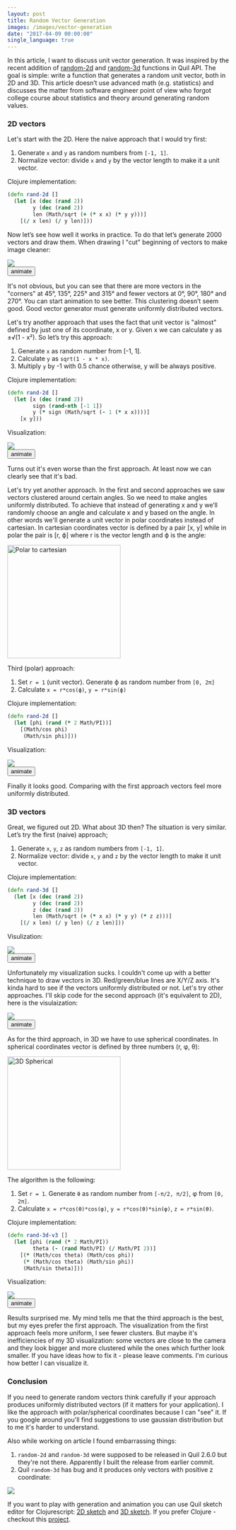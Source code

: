 ```yaml
---
layout: post
title: Random Vector Generation
images: /images/vector-generation
date: "2017-04-09 00:00:00"
single_language: true
---
```

<link rel="stylesheet" href="/css/vector-generation.css">

In this article, I want to discuss unit vector generation. It was inspired by the recent addition of [random-2d](http://quil.info/api/math/random#random-2d) and [random-3d](http://quil.info/api/math/random#random-3d) functions in Quil API. The goal is simple: write a function that generates a random unit vector, both in 2D and 3D. This article doesn’t use advanced math (e.g. statistics) and discusses the matter from software engineer point of view who forgot college course about statistics and theory around generating random values.

### 2D vectors

Let's start with the 2D. Here the naive approach that I would try first:

1. Generate `x` and `y` as random numbers from `[-1, 1]`.
2. Normalize vector: divide `x` and `y` by the vector length to make it a unit vector.

Clojure implementation:

```clojure
(defn rand-2d []
  (let [x (dec (rand 2))
        y (dec (rand 2))
        len (Math/sqrt (+ (* x x) (* y y)))]
    [(/ x len) (/ y len)]))
```

Now let’s see how well it works in practice. To do that let’s generate 2000 vectors and draw them. When drawing I "cut" beginning of vectors to make image cleaner:

<div id="vectors-2d-v1" class="example-host">
  <img src="{{page.images}}/vectors_2d_v1.png" style="display: block;"></img>
  <canvas style="display: none;"></canvas>
  <button>animate</button>
</div>

It's not obvious, but you can see that there are more vectors in the "corners" at 45°, 135°, 225° and 315° and fewer vectors at 0°, 90°, 180° and 270°. You can start animation to see better. This clustering doesn’t seem good. Good vector generator must generate uniformly distributed vectors.

Let's try another approach that uses the fact that unit vector is "almost" defined by just one of its coordinate, x or y. Given x we can calculate y as ±√(1 - x²). So let’s try this approach:
1. Generate `x` as random number from [-1, 1].
2. Calculate `y` as `sqrt(1 - x * x)`.
3. Multiply `y` by -1 with 0.5 chance otherwise, y will be always positive.

Clojure implementation:

```clojure
(defn rand-2d []
  (let [x (dec (rand 2))
        sign (rand-nth [-1 1])
        y (* sign (Math/sqrt (- 1 (* x x))))]
    [x y]))
```

Visualization:

<div id="vectors-2d-v2" class="example-host">
  <img src="{{page.images}}/vectors_2d_v2.png" style="display: block;"></img>
  <canvas style="display: none;"></canvas>
  <button>animate</button>
</div>

Turns out it's even worse than the first approach. At least now we can clearly see that it's bad.

Let's try yet another approach. In the first and second approaches we saw vectors clustered around certain angles. So we need to make angles uniformly distributed. To achieve that instead of generating x and y we’ll randomly choose an angle and calculate x and y based on the angle. In other words we'll generate a unit vector in polar coordinates instead of cartesian. In cartesian coordinates vector is defined by a pair [x, y] while in polar the pair is [r, ϕ] where r is the vector length and ϕ is the angle:

<a title="By No machine-readable author provided. Mets501 assumed (based on copyright claims). [GFDL (http://www.gnu.org/copyleft/fdl.html) or CC-BY-SA-3.0 (http://creativecommons.org/licenses/by-sa/3.0/)], via Wikimedia Commons" href="https://commons.wikimedia.org/wiki/File%3APolar_to_cartesian.svg"><img width="256" alt="Polar to cartesian" src="https://upload.wikimedia.org/wikipedia/commons/thumb/7/78/Polar_to_cartesian.svg/256px-Polar_to_cartesian.svg.png"/></a>

Third (polar) approach:

1. Set `r = 1` (unit vector). Generate ϕ as random number from `[0, 2π]`
2. Calculate `x = r*cos(ϕ)`, `y = r*sin(ϕ)`

Clojure implementation:

```clojure
(defn rand-2d []
  (let [phi (rand (* 2 Math/PI))]
    [(Math/cos phi)
     (Math/sin phi)]))
```

Visualization:

<div id="vectors-2d-v3" class="example-host">
  <img src="{{page.images}}/vectors_2d_v3.png" style="display: block;"></img>
  <canvas style="display: none;"></canvas>
  <button>animate</button>
</div>

Finally it looks good. Comparing with the first approach vectors feel more uniformly distributed.

### 3D vectors

Great, we figured out 2D. What about 3D then? The situation is very similar. Let’s try the first (naive) approach;

1. Generate `x`, `y`, `z` as random numbers from `[-1, 1]`.
2. Normalize vector: divide `x`, `y` and `z` by the vector length to make it unit vector.

Clojure implementation:

```clojure
(defn rand-3d []
  (let [x (dec (rand 2))
        y (dec (rand 2))
        z (dec (rand 2))
        len (Math/sqrt (+ (* x x) (* y y) (* z z)))]
    [(/ x len) (/ y len) (/ z len)]))
```

Visulization:

<div id="vectors-3d-v1" class="example-host">
  <img src="{{page.images}}/vectors_3d_v1.png" style="display: block;"></img>
  <canvas style="display: none;"></canvas>
  <button>animate</button>
</div>

Unfortunately my visualization sucks. I couldn't come up with a better technique to draw vectors in 3D. Red/green/blue lines are X/Y/Z axis. It's kinda hard to see if the vectors uniformly distributed or not. Let's try other approaches. I'll skip code for the second approach (it's equivalent to 2D), here is the visulaization:

<div id="vectors-3d-v2" class="example-host">
  <img src="{{page.images}}/vectors_3d_v2.png" style="display: block;"></img>
  <canvas style="display: none;"></canvas>
  <button>animate</button>
</div>

As for the third approach, in 3D we have to use spherical coordinates. In spherical coordinates vector is defined by three numbers (r, φ, θ):

<a title="By Andeggs (Own work) [Public domain], via Wikimedia Commons" href="https://commons.wikimedia.org/wiki/File%3A3D_Spherical.svg"><img width="256" alt="3D Spherical" src="https://upload.wikimedia.org/wikipedia/commons/thumb/4/4f/3D_Spherical.svg/256px-3D_Spherical.svg.png"/></a>

The algorithm is the following:

1. Set `r = 1`. Generate `θ` as random number from `[-π/2, π/2]`, φ from `[0, 2π]`.
2. Calculate `x = r*cos(θ)*cos(φ)`, `y = r*cos(θ)*sin(φ)`, `z = r*sin(θ)`.

Clojure implementation:

```clojure
(defn rand-3d-v3 []
  (let [phi (rand (* 2 Math/PI))
        theta (- (rand Math/PI) (/ Math/PI 2))]
    [(* (Math/cos theta) (Math/cos phi))
     (* (Math/cos theta) (Math/sin phi))
     (Math/sin theta)]))
```

Visualization:

<div id="vectors-3d-v3" class="example-host">
  <img src="{{page.images}}/vectors_3d_v3.png" style="display: block;"></img>
  <canvas style="display: none;"></canvas>
  <button>animate</button>
</div>

Results surprised me. My mind tells me that the third approach is the best, but my eyes prefer the first approach. The visualization from the first approach feels more uniform, I see fewer clusters. But maybe it's inefficiencies of my 3D visualization: some vectors are close to the camera and they look bigger and more clustered while the ones which further look smaller. If you have ideas how to fix it - please leave comments. I'm curious how better I can visualize it.

### Conclusion

If you need to generate random vectors think carefully if your approach produces uniformly distributed vectors (if it matters for your application). I like the approach with polar/spherical coordinates because I can "see" it. If you google around you'll find suggestions to use gaussian distribution but to me it's harder to understand.

Also while working on article I found embarrassing things:

1. `random-2d` and `random-3d` were supposed to be released in Quil 2.6.0 but they're not there. Apparently I built the release from earlier commit.
2. Quil `random-3d` has bug and it produces only vectors with positive z coordinate:

<div class="example-host">
  <img src="{{page.images}}/vectors_bug.png" style="display: block;"></img>
</div>

If you want to play with generation and animation you can use Quil sketch editor for Clojurescript: [2D sketch](http://quil.info/sketches/local/d3d44f33838a8bccd9a37f97654d843cd3b979092926fe5e8bbf4bb599844f23) and [3D sketch](http://quil.info/sketches/local/eba306543806c6952e5ede349e75dcbe8dc7d33cfd8a0c229a87e970d982a802). If you prefer Clojure - checkout this [project](https://github.com/nbeloglazov/blog-projects/tree/master/vector-generation).


<script>window.generationFrameRate=5;</script>
<script src="/scripts/vector-generation.js"></script>
